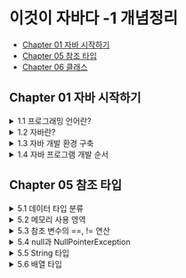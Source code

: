 # 이것이 자바다 -1 개념정리
 - [Chapter 01 자바 시작하기](#Chapter-01-자바-시작하기)
 - [Chapter 05 참조 타입](#Chapter-05-참조-타입)
 - [Chapter 06 클래스](#Chapter-06-클래스)

## Chapter 01 자바 시작하기

<details markdown="1">
<summary>1.1 프로그래밍 언어란?</summary>

- 컴퓨터가 이해하는 언어 ≠ 인간이 이해하는 언어 ( `서로 이해할 수 없다.` )
  > 둘 사이를 이어주는 다리 역할이 필요하다!  
  
---

- 프로그래밍 언어는 고급 언어와 저급 언어로 구분된다.
  - 고급 언어 : 컴퓨터와 대화할 수 있도록 만든 언어 중에서 사람이 쉽게 이해할 수 있는 언어
  
  > 컴퓨터가 바로 이해할 수 없어서 `컴파일(compile)` 과정을 통해 기계어로 변환한 후 컴퓨터가 사용한다.
  
  - 저급 언어 : 기계어에 가까운 언어  
  
  > 사람이 쉽게 이해할 수 없기 때문에 배우기 까다롭다.

---
- 일반적으로 프로그래밍 언어는 `C, C++, 자바(Java)`는 모두 고급 언어에 속한다.
- 이 언어들로 작성된 내용을 소스(source)라고 부르고, 이 소스는 컴파일러(compiler)라는 소프트웨어에 의해 기계어로 변환된 후 컴퓨터에서 실행할 수 있게 된다.

> 프로그램(program)이란 컴퓨터에서 특정 목적을 수행하기 위해 프로그래밍 언어로 작성된 소스를 기계어로 번역한 것을 말한다.
</details>

<details markdown="1">
<summary>1.2 자바란?</summary>

### 1.2.1 자바 소개  
- 1995년 썬 마이크로시스템즈(Sun Microsystems)에서 자바(Java)언어를 발표.
- 가전 제품에서 사용될 목적으로 고안된 오크(oak) 언어에서 시작.
- 1999년부터 단 한 번의 작성으로 모든 곳에서 실행 가능한 유일한 언어로 웹 어플리케이션 구축용 언어로 급부상.
---  
### 1.2.2 자바의 특징
**1. 이식성이 높은 언어**
> 이식성 : 서로 다른 실행 환경을 가진 시스템 간에 프로그램을 옮겨 실행할 수 있는 것
  
- 자바 언어로 개발된 프로그램은 소스 파일을 다시 수정하지 않아도, `자바 실행 환경(JRE : Java Runtime Environment)`이 설치되어 있는 모든 운영체제에서 실행 가능하다.  

**2. 객체 지향 언어**  
- 프로그램을 개발하는 기법으로 부품에 해당하는 객체들을 먼저 만들고, 이것들을 하나씩 조립 및 연결해서 전체 프로그램을 완성하는 기법을 `객체 지향 프로그래밍(OOP : Object Oriented Programming)`이라고 하고, 이때 사용되는 언어를 객체 지향 언어라고 한다.
> 자바는 100% 객체 지향 언어이다(하지만 자바로 객체 지향 언어를 이용하지 않으면, 객체 지향 프로그램이 아니다).  

**3. 함수적 스타일 코딩을 지원**
- 자바는 함수적 프로그래밍을 위해 `람다식(Lanbda Expresstions)`을 자바 8부터 지원한다. 람다식을 사용하면 컬렉션의 요소를 필터링, 매핑, 집계 처리하는데 쉬워지고, 코드가 간결해진다.  

**4. 메모리를 자동으로 관리**
- 자바는 개발자가 직접 메모리에 접근할 수 없도록 설계되었으며, 메모리는 자바가 직접 관리한다. 객체 생성 시 자동적으로 메모리 영역을 찾아서 할당하고, 사용이 완료되면 `쓰레기 수집기(Garbage Collector)`를 실행시켜 자동적으로 사용하지 않는 객체를 제거시켜준다.

**5. 다양한 어플리케이션 개발 가능**
- 자바는 윈도우, 리눅스, 유닉스, 맥 등 다양한 운영체제에서 실행되는 프로그램을 개발할 수 있다.   

**6. 멀티 스레드(Mulit-Thread)를 쉽게 구현 가능**
- 하나의 프로그램이 동시에 여러 작업을 처리해야 할 경우와 대용량 작업을 빨리 처리하기 위해 서브 작업으로 분리해서 병렬 처리하려면 멀티 스레드 프로그래밍이 필요하다. 자바는 스레드 생성 및 제어와 관련된 라이브러리 API를 제공하고 있기 때문에 실행되는 운영체제에 상관없이 멀티 스레드를 쉽게 구현할 수 있다.   

**7. 동적 로딩(Dynamic Loading)을 지원**
- 어플리케이션이 실행될 때 모든 객체가 생성되지 않고, 객체가 필요한 시점에 클래스를 동적 로딩해서 객체를 생성한다.   

**8. 막강한 오픈소스 라이브러리**
- 자바는 오픈소스(Open Source) 언어이기 때문에 자바 프로그램에서 사용하는 라이브러리 또한 오픈소스가 넘쳐난다. 검증된 오픈소스 라이브러리를 사용하면 개발 기간을 단축하면서 안전성이 높은 어플리케이션을 쉽게 개발할 수 있다.   
---

### 1.2.3 자바 가상 기계(JVM)  
- 자바 프로그램은 완전한 기계어가 아닌, 중간 단계의 바이트 코드이기 때문에 이것을 해석하고 실행할 수 있는 가상의 운영체제가 필요하다. 이것이 `자바 가상 기계(JVM : Java Virtual Machine)이다.
- JVM은 실 운영체제를 대신해서 자바 프로그램을 실행하는 가상의 운영체제 역할을 한다.
  > 운영체제별로 프로그램을 실행하고 관리하는 방법이 다르기 때문에 운영체제별로 자바 프로그램을 별도로 개발하는 것보다 운영체제와 자바 프로그램을 중계하는 JVM을 두어 자바 프로그램이 여러 운영체제에서 동일한 실행 결과가 나오도록 설계한 것이다.

- 바이트 코드는 모든 JVM에서 동일한 실행 결과를 보장하지만, JVM은 운영체제에 종속적이다.(운영체제에 맞는 JVM이 설치되어야 한다)

<p align = "center"><img src = "https://user-images.githubusercontent.com/106001755/170177138-5bb2e637-7e55-4e64-955a-cb539bb80f32.png" width="300" height="400"></p>

<div align = "center">
JVM, 자바 프로그램의 실행 단계
</div>
</details>

<details markdown="1">
<summary>1.3 자바 개발 환경 구축</summary>
</details>

<details markdown="1">
<summary>1.4 자바 프로그램 개발 순서</summary>

### 1.4.1 소스 작성에서부터 실행까지  
자바 프로그램을 개발하려면 다음과 같은 순서로 진행해야 한다.

<p align = "center"><img src = "https://user-images.githubusercontent.com/106001755/170179296-7d3043be-cd8f-41e2-99f4-f42e8d0b7d51.png" width ="300" height="200"></p>

자바 프로그램을 개발하려면 우선 파일 확장명이 `.java`인 텍스트 파일을 생성하고 프로그램 소스를 작성한다. 이렇게 만들어진 파일을 `자바 소스 파일`이라고 한다. 작성 완료된 자바 소스 파일은 `컴파일러(javac.exe)`로 컴파일해야 한다. 컴파일이 성공되면 확장명이 `.class`인 `바이트 코드 파일`이 생성된다.

바이트 코드 파일은 완전한 기계어가 아니므로 단독으로 실행할 수 없고 JVM이 실행되어야 한다. JVM을 구동시키는 명령어는 `java.exe`이다.
> 주의할 점은 java.exe로 바이트 코드 파일을 실행할 때는 `.class` 확장명을 제외한 이름을 입력해야 한다.

java.exe 명령어가 실행되면 JVM은 바이트 코드 파일을 메모리로 로드하고, 최적의 기계어로 번역한다. 그리고 `main()` 메서드를 찾아 실행시킨다. 자바 소스 작성에서부터 실행까지의 과정을 도식화하면 다음과 같다.

<p align = "center"><img src = "https://user-images.githubusercontent.com/106001755/170181841-186f74c1-e0c4-4fdb-ab52-390a681191ea.png" width="550" height="200"></p>

### 1.4.2 프로그램 소스 분석
자바 실행 프로그램은 반드시 `클래스(class)` 블록과 `main() 메서드(method)` 블록으로 구성되어야 한다. 메서드 블록은 단독으로 작성될 수 없고 항상 클래스 블록 내부에서 작성되어야 한다.
- 클래스 : 필드 또는 메서드를 포함하는 블록
- 메서드 : 어떤 일을 처리하는 실행문들을 모아 놓은 블록

```java
public class Hello {
  public static void main(String[] args) {
   System.out.println("Hello, welcome to the java world!");
   }
  }
}
```

`Hello`가 클래스 이름이고, 그 다음에 있는 중괄호({)부터 그와 짝을 이루는 중괄호(})까지가 클래스 블록이다.

<p align = "center"><img src = "https://user-images.githubusercontent.com/106001755/170183347-22b6cb80-ef56-4160-b213-79a7f70ca2b9.png" width="500" height="150"></p>

- 클래스 이름은 소스 파일명과 대소문자가 일치해야 한다.
- 숫자로 시작할 수 없다.
- 공백을 포함해서는 안 된다.

메서드는 클래스처럼 이름과 블록을 가진다. `main`이 메서드 이름이고, 중괄호({)부터 그와 짝을 이루는 중괄호(})까지가 메서드 블록이다.

<p align = "center"><img src = "https://user-images.githubusercontent.com/106001755/170183958-493542d8-4cc0-4581-b77e-d7735c50440b.png" width="500" height="150"></p>

</details>


## Chapter 05 참조 타입
<details markdown="1">
<summary>5.1 데이터 타입 분류</summary>

- 자바의 데이터 타입에는 크게 기본타입(원시 타입 : primitive type)과 참조 타입(reference type)으로 분류된다. 
> 기본 타입이란 정수, 실수, 문자, 논리 리터럴을 저장하는 타입을 말한다. 
> 참조 타입이란 객체(object)의 번지를 참조하는 타입으로 배열, 열거, 클래스, 인터페이스 타입을 말한다.

- 기본 타입을 이용해서 선언된 변수는 실제 값을 변수 안에 저장하지만, 참조 타입을 이용해서 선언된 변수는 메모리의 번지를 값으로 갖는다.
> 번지를 통해 객체를 참조한다는 뜻에서 참조 타입이라고 부른다.

예를 들어 int와 double로 선언된 변수 age와 price가 있고, String 클래스로 선언된 name과 hobby가 다음과 같이 선언되어 있다고 가정해보자.

```java
// 기본 타입 변수
int age = 25;
double price = 100.5;

// 참조 타입 변수
String name = "신용권";
String hobby = "독서";
```

메모리상에서 이 변수들이 갖는 값을 그림으로 표현하면 다음과 같다. 
> 변수가 스택 영역에 생성되고 객체는 힙 영역에 생성된다는 것만 알아두자.

<p align = "center"><img src = "https://user-images.githubusercontent.com/106001755/170263212-44d7b4a6-60b6-4c92-a529-fb3811a66dd3.png" witdh="450" height="300"></p>

int와 double 변수인 age와 price는 직접 값을 저장하고 있지만, String 클래스 변수인 name과 hobby는 힙 영역의 String 객체 주소 값을 가지고 있다. 주소를 통해 객체를 참조한다는 뜻에서 String 클래스 변수를 참조 타입 변수라고 한다.

</details>

<details markdown="1">
<summary>5.2 메모리 사용 영역</summary>  
<p align = "center"><img src = "https://user-images.githubusercontent.com/106001755/170264902-569f3029-432e-45da-98c4-262ce21f41a8.png" width="350" height="400"></p>


### 5.2.1 메서드(Method) 영역
- 메서드 영역에는 코드에서 사용되는 클래스(~.class)들을 클래스 로더로 읽어 클래스별로 런타임 상수풀(runtime constant pool), 필드(field) 데이터,메서드(method) 데이터, 메서드 코드, 생성자(constructor) 코드 등을 분류해서 저장한다. 
- 메서드 영역은 JVM이 시작할 때 생성되고, 모든 스레드가 공유하는 영역이다.

1. 힙(Heap) 영역
- 객체와 배열이 생성되는 영역이다.
- 힙 영역에 생성된 객체와 배열은 JVM 스택 영역의 변수나 다른 객체의 필드에서 참조한다. 
- 참조하는 변수나 필드가 없다면 의미 없는 객체가 되기 때문에 이것을 쓰레기로 취급하고 JVM은 쓰레기 수집기(Garbage Collector)를 실행시켜 쓰레기 객체를 힙 영역에서 자동으로 제거한다.

2. JVM 스택(Stack) 영역
- 각 스레드마다 하나씩 존재하며 스레드가 시작될 때 할당된다.  
- 변수가 이 영역에 생성되는 시점은 초기화가 될 때, 즉 최초로 변수에 값이 저장될 때 기본 타입 변수와 참조 타입 변수가 추가(push)되거나 제거(pop)된다.  
- 변수는 선언된 블록 안에서만 존재하고 블록을 벗어나면 스택에서 제거된다.


</details>

<details markdown="1">
<summary>5.3 참조 변수의 ==, != 연산</summary>  

- 기본 타입 변수의 ==, != 연산은 변수의 값이 같은지, 아닌지 조사
- 참조 타입 변수의 ==, != 연산은 동일한 객체를 참조하는지, 다른 객체를 참조하는지 조사
> 참조 타입 변수의 값은 힙 영역의 객체 주소이므로 결국 **주소 값을 비교**하는 것이 된다.
> 동일한 주소 값을 갖고 있다는 것은 동일한 객체를 참조한다는 의미이다.
>>( == 의 결과 : True, !=의 결과 : False)

<p align = "center"><img src = "https://user-images.githubusercontent.com/106001755/170266646-6a5d6a9e-68d1-4851-b629-ecc7080635f8.png" width="450" height="300"></p>

상기 그림에서 `refVar1`과 `refVar2`는 서로 다른 객체를 참조하고 있으므로 == 및 != 연산의 결과는 다음과 같다.

```java
refVar1 == refVar2 // 결과 : false
refVar1 != refVar2 // 결과 : true
```

`refVar2`과 `refVar3`는 동일한 객체2를 참조하고 있으므로 == 및 != 연산의 결과는 다음과 같다.

```java
refVar2 == refVar3 // 결과 : true
refVar2 != refVar3 // 결과 : false
```

</details>

<details markdown="1">
<summary>5.4 null과 NullPointerException</summary>  

- 참조 타입 변수는 힙 영역의 객체를 참조하지 않는다는 뜻으로 `null(널)` 값을 가질 수 있다. null 값도 초기값으로 사용할 수 있기 때문에 null로 초기화된 참조 변수는 스택 영역에 생성된다.

<p align = "center"><img src = "https://user-images.githubusercontent.com/106001755/170267700-bf82ee0a-7676-4dc5-83fd-3b9b5cc3bc68.png" width="350" height="160"></p>

참조 타입 변수가 `null` 값을 가지는지 확인하려면 다음과 같이 ==, != 연산을 수행하면 된다. 상기 그림에서 reVar1은 힙 영역의 객체를 참조하므로 연산의 결과는 다음과 같다.

```java
refVar1 == null // 결과값 : false
refVar1 != null // 결과값 : true
```

refVar2는 null값을 가지므로 연산의 결과는 다음과 같다.

```java
refVar2 == null // 결과값 : true
refVar2 != null // 결과값 : false
```

- 자바는 프로그램 도중에 발생하는 오류를 `예외(Exception)`라고 부른다. 
- `NullPointerException` 예외는 참조 타입 변수를 잘못 사용하면 발생한다. 
- 참조 타입 변수가 null을 가지고 있을 경우, 참조 타입 변수는 사용할 수 없다.
> 참조 타입 변수를 사용하는 것은 곧 객체를 사용하는 것을 의미하는데, 참조할 객체가 없으므로 사용할 수 없는 것이다.

```java
int[] intArray = null;
intArray[0] = 10; // NullPointerException
```

상기 코드에서 `intArray`는 배열 타입 변수이므로 참조 타입 변수이다. 그래서 null로 초기화가 가능하다. 이 상태에서 `intArray[0]`에 10을 저장하려고 하면 NullPointerException이 발생한다. intArray 변수가 참조하는 배열 객체가 없기 때문이다. 다른 코드를 보자

```java
String str = null;
System.out.println("총 문자수: " + str.lenth()); // NullPointerException
```

String은 클래스 타입이므로 참조 타입이다. 따라서 str 변수도 null로 초기화가 가능하다. 이 상태에서 String 객체의 length()라는 메서드를 호출하면 NullPointException이 발생한다. str 변수가 참조하는 String 객체가 없기 때문이다.

</details>

<details markdown="1">
<summary>5.5 String 타입</summary>

자바는 문자열을 `String` 변수에 저장하기 때문에 다음과 같이 String 변수를 우선 선언해야 한다.

```java
String 변수;
```

String 변수에 문자열을 저장하려면 큰 따옴표로 감싼 문자열 리터럴을 대입하면 된다.

```java
변수 = "문자열";
```

변수 선언과 동시에 문자열을 저장할 수도 있다.

```java
String 변수 = "문자열";
```

다음은 두 개의 String 변수를 선언하고 문자열을 저장한다.

```java
String name;
name = "신용권";
String hobby = "자바";
```

<p align = "center"><img src = "https://user-images.githubusercontent.com/106001755/170269979-2ea5e0c9-51b2-4d1f-9605-a3f10b8e0b25.png" width="400" height="350"></p>

- 사실 문자열을 String 변수에 저장한다는 말은 틀린 표현이다.
- 문자열이 직접 변수에 저장되는 것이 아니라, 문자열은 String 객체로 생성되고 변수는 String 객체를 참조한다.
- 위 그림을 보면 name 변수와 hobby 변수는 스택 영역에 생성되고, 문자열 리터럴인 "신용권"과 "자바"는 힙 영역에 String 객체로 생성된다. 그리고 name 변수와 hobby 변수에는 String 객체의 주소 값이 저장된다.

자바는 문자열 리터럴이 동일하다면 String 객체를 공유하도록 되어 있다. 다음과 같이 name1과 name2 변수가 동일한 문자열 리터럴인 "신용권"을 참조할 경우 name1과 name2는 동일한 String 객체를 참조하게 된다.

```java
String name1 = "신용권";
String name2 = "신용권";
```

<p align = "center"><img src = "https://user-images.githubusercontent.com/106001755/170270608-a04feb77-1d69-403f-925b-6bfafb72cc08.png" width="300" height="200"></p>

일반적으로 변수에 문자열을 저장할 경우에는 문자열 리터럴을 사용하지만, `new` 연산자를 사용해서 직접 String 객체를 생성시킬 수도 있다. new 연산자는 힙 영역에 새로운 객체를 만들 때 사용하는 연산자로 `객체 생성 연산자`라고 한다.

```java
String name1 = new String("신용권");
String name2 = new String("신용권");
```

이 경우 name1과 name2는 서로 다른 String 객체를 참조한다.

<p align = "center"><img src = "https://user-images.githubusercontent.com/106001755/170271133-23654e4f-8d8e-48c1-916f-5f2b8827a636.png" width="400" height="350"></p>

문자열 리터럴로 생성하느냐 new 연산자로 생성하느냐에 따라 비교 연산자의 결과가 달라질 수 있다. 동일한 문자열 리터럴로 String 객체를 생성했을 경우 == 연산의 결과는 true가 나오지만, new 연산자로 String 객체를 생성했을 경우 == 연산의 결과는 false가 나온다. == 연산자는 변수에 저장된 객체 번지가 동일한지를 검사하기 때문이다.

```java
String name1 = "신민철";
String name2 = "신민철";
String name3 = new String("신민철");
```

name1과 name2는 동일한 문자열 리터럴로 생성된 객체를 참조하기 때문에 name1 == name2의 결과는 true가 나온다. 그러나 name3는 new 연산자로 String 객체를 별도로 생성했기 때문에 name1 == name3은 false가 나온다. 동일한 String 객체이건 다른 String 객체이건 상관없이 문자열만을 비교할 때에는 String 객체의 `equals()` 메서드를 사용해야 한다. equals() 메서드는 원본 문자열과 매개값으로 주어진 비교 문자열이 동일한지 비교한 후 true 또는 false를 리턴한다.

```java
boolean result = str1.equals(str2);
```

```java
public class StiringEqualsExample {
  public static void main(String[] args) {
    String strVar1 = "신민철";
    String strVar2 = "신민철";
    
    if(strVar1 == strVar2) {
      System.out.println("strVar1과 strVar2는 참조가 같음");
    } else {
      System.out.println("strVar1과 strVar2는 참조가 다름");
    }
    
    if(strVar1.equals(strVar2)) {
      System.out.println("strVar1과 strVar2는 문자열이 같음");
    }
    
    String strVar3 = new String("신민철");
    String strVar4 = new String("신민철");
    
    if(strVar3 == strVar4) {
      System.out.println("strVar3과 strVar4는 참조가 같음");
    } else {
      System.out.println("strVar3과 strVar4는 참조가 다름");
    }
    
    if(strVar3.equals(strVar4)) {
      System.out.println("strVar3과 strVar4는 문자열이 같음");
    }
  }
}
```

실행 결과
```java
strVar1과 strVar2는 참조가 같음
strVar1과 strVar2는 문자열이 같음
strVar3과 strVar4는 참조가 다름
strVar3과 strVar4는 문자열이 같음
```

String 변수는 참조 타입이므로 초기값으로 null을 대입할 수 있따. null은 String 변수가 참조하는 String 객체가 없다는 뜻이다.
```java
String hobby = null;
```
다음 코드처럼 hobby 변수가 String 객체를 참조하였으나, null을 대입함으로써 더 이상 String 객체를 참조하지 않도록 할 수도 있다.
```java
String hobby = "여행";
hobby = null;
```
</details>

<details markdown="1">
<summary>5.6 배열 타입</summary>

### 5.6.1 배열이란?  
- 같은 타입의 데이터를 연속된 공간에 나열시키고, 각 데이터에 인덱스(index)를 부여해 놓은 자료구조이다.

<p align = "center"><img src = "https://user-images.githubusercontent.com/106001755/170281779-1334d0c8-6a8a-4e54-86fc-ae3d473ab247.png" width = "900" height="350"></p>

이렇게 성적을 배열로 만들면 성적의 평균값은 배열의 인덱스를 통해 for문으로 쉽게 구할 수 있다.
```java
int sum = 0;
for(int i=0; i<30; i++) {
  sum += score[i];
}
int avg = sum / 30;
```
- 배열은 같은 타입의 데이터만 저장할 수 있다.
> int 배열은 int 값만 저장 가능하고, String 배열은 문자열만 저장 가능하다.

- 한 번 생성된 배열은 길이를 늘리거나 줄일 수 없다.
> 만약 길이를 변경해야 한다면 새로운 배열을 생성하고 기존 배열 항목을 새 배열로 복사해야 한다.

### 5.6.2 배열 선언   
배열을 사용하기 위해선 배열 변수를 선언해야 한다. 배열 변수 선언은 다음과 같이 두 가지 형태로 작성할 수 있다.  
```java
타입[ ] 변수;                 타입 변수[];
```

대괄호 []는 배열 변수를 선언하는 기호로 사용되는데, 타입 뒤에 붙을 수도 있고 변수 뒤에 붙을 수도 있다. 타입은 배열에 저장할 데이터의 타입을 말한다.  
```java
int[] intArray;              int inArray[];  
double[] doubleArray;        double doubleArray[]; 
String[] strArray;           String strArray[];
```

배열 참조는 참조 변수에 속한다. 배열도 객체이므로 힙 영역에 생성되고 배열 변수는 힙 영역의 배열 객체를 참조하게 된다. 참조할 배열 객체가 없다면 배열 변수는 null 값으로 초기화될 수 있다.
```java
타입[] 변수 = null;
```
만약 배열 변수가 null 값을 가진 상태에서 변수[인덱스]로 값을 읽거나 저장하게 되면 NullPointException이 발생한다. 배열 변수는 배열을 생성하고 참조하는 상태에서 값을 저장하고나 읽어야 한다.

### 5.6.3 값 목록으로 배열 생성

배열 항목에 저장될 값의 목록이 있다면, 다음과 같이 간단하게 배열 객체를 만들 수 있다.
```java
데이터타입[] 변수 = { 값0, 값1, 값2, 값3, ... };
```
- 변수 선언과 동시에 값 목록 대입
<p align = "center"><img src = "https://user-images.githubusercontent.com/106001755/170288746-89cb8dc0-6bb1-4b5f-b2cb-754641c8bee2.png" width="500" height="150"></p>

- 변수 선언 후 값 목록 대입
```java
데이터타입[] 변수;
변수 = new 타입[] { 값0, 값1, 값2, 값3, ... };
```

중괄호 {}는 주어진 값들을 항목으로 가지는 배열 객체를 힙에 생성하고, 배열 객체의 번지를 리턴한다. 배열 변수는 리턴된 번지를 저장함으로써 참조가 이루어진다. 

[ ArrayCreateByValueListExample1.java ] 값 목록으로 배열 생성
```java
public class ArrayCreateByValueListExample1 {
  public static void main(String[] args) {
    int[] scores = { 83, 90, 87 };
    
    System.out.println("scores[0] : " + scores[0]);
    System.out.println("scores[1] : " + scores[1]);
    System.out.println("scores[2] : " + scores[2]);
    
    int sum = 0;
    for(int i = 0; i<3; i++) {
      sum += scores[i];
    }
    System.out.println("총합 : " + sum);
    double avg = (double) sum / 3;
    System.out.println("평균 : " + avg);
  }
}
```
값의 목록으로 배열 객체를 생성할 때 배열 변수를 이미 선언한 후에 다른 실행 문에서 중괄호를 사용한 배열 생성은 허용되지 않는다.
```java
타입[] 변수;
변수 = { 값0, 값1, 값2, 값3, ... }; // 컴파일 에러
```
배열 변수를 미리 선언한 후, 값 목록들이 나중에 결정되는 상황이라면 다음과 같이 `new 연산자`를 사용해서 값 목록을 지정해주면 된다. new 연산자 바로 뒤에는 배열 변수 선언에서 사용한 "타입[]"를 붙여주고 중괄호 {}에는 값들을 나열해주면 된다.
```java
변수 = new 타입[] { 값0, 값1, 값2, 값3, ... };
```
예를 들어 배열 names를 다음과 같이 생성할 수 있다.
```java
String[] names = null;
names = new String[] { "신용권", "홍길동", "김자바"};
```
메서드의 매개값이 배열일 경우에도 마찬가지이다. 아래와 같이 매개 변수로 int[] 배열이 선언된 add() 메서드가 있을 경우, 값 목록으로 배열을 생성함과 동시에 add() 메서드의 매개값으로 사용하고자 할 때는 반드시 new 연산자를 사용해야 한다.
```java
int add(int[] scores) {...}
----------------------------------
int result = add( {95, 85, 90} ); // 컴파일 에러
int result = add( new int[] {95, 85, 90} );
```
[ ArrayCreateByValueListExample2.java ] 값의 리스트로 배열 생성
```java
public class ArrayCreateByValueListExample2 {
  public static void main(String[] args) {
    int[] scores;
    scroes = new int[] { 83, 90, 87 };
    int sum1 = 0;
    for(int i=0; i<3; i++) {
      sum1 += scores[i];
    }
    System.out.println("총합 : " + sum1);
    
    int sum2 = add( new int[] {83, 90, 87} );
    System.out.println("총합 : " + sum2);
    System.out.println();
  }
  
  public static int add(int[] scores) {
    int sum = 0;
    for(int i=0; i<3; i++) {
      sum += scores[i];
    }
    return sum;
  }
}

}
```
실행 결과
```java
총합 : 260
총합 : 260
```







<details markdown="1">
<summary>6.10 인스턴스 멤버와 this</summary>
### 6.10.3 정적 초기화 블록
정적 필드는 다음과 같이 필드 선언과 동시에 초기값을 주는 것이 보통이다.

`static double pi = 3.14159;`

- **생성자에서 초기화 작업을 할 수 없다.** 생성자는 객체 생성 시에만 실행되기 때문이다.

- 자바는 정적 필드의 초기화 작업을 위해서 `정적 블록(static)`을 제공한다.

- **정적 블록은 클래스가 메모리로 로딩될 때 자동적으로 실행된다.(= 프로그램이 시작되자마자)** 정적 블록은 클래스 내부에 여러 개가 선언되어도 상관없다.
> 프로그램이 실행될 때 정적 블록은 자동적으로 실행된다.

- 클래스가 메모리로 로딩될 때 선언된 순서대로 실행된다.






```java
public static TelevisionExample {
  public static void main(String args[]) {
    System.out.println(Television.info);
    }
  }
}

public class Television {
  static String company = "Samsung";
  static String model = "LCD";
  static String info;
  
  static {
    info = company + "-" + model;
  }
}
```

### 6.10.4 정적 메서드와 블록 선언 시 주의할 점
- 정적 메서드와 정적 블록을 선언할 때 주의할 점은 객체가 없어도 실행된다는 특징 때문에, 이들 내부에 인스턴스 메서드를 사용할 수 없다.
- 객체 자신의 참조인 `this` 키워드도 사용이 불가능하다.
> static은 static 끼리 논다.

### 6.10.5 싱글톤(Singleton)
- 하나의 어플리케이션 내에서 단 하나만 생성되는 객체(뒤로 미룸!)

## 6.11 final 필드와 상수
### 6.11.1 final 필드
- 최종적인 값을 가지고 있는 필드 = 값을 변경할 수 없는 필드

<p align = "center"><img src = "https://user-images.githubusercontent.com/106001755/170189712-2f56e51c-f70c-4fac-82bd-8185d925aa5e.png" width="300" height="450"></p>

final 필드의 초기값을 줄 수 있는 방법은 두 가지 밖에 없다.

1. 필드 선언 시에 주는 방법

2. 생성자에서 주는 방법


[ Person.java ] final 필드 선언과 초기화
```java
public class Person {
  final String nation = "Korea";  // 생성자 초기화를 해줘야 한다.
  final Stirng ssn;
  String name;
  
  public Person(Stirng ssn, String name) {
    this.ssn = ssn;
    this.name = name;
  }
}
```

[ PersonExample.java ] 필드 테스트
```java
public class PersonExample {
  public static void main(String[] args) {
    Person p1 = new Person("123456-1234567", "계백");
    
    System.out.println(p1.nation);
    System.out.println(p1.ssn);
    System.out.println(p1.name);
    
    //p1.nation = "usa";
    //p1.ssn = "654321-7654321";
    p1.name = "을지문덕";
  }
}
```

출력 결과
```java
Korea
123456-1234567
계백
```

### 6.11.2 상수(static final)
일반적으로 불변의 값을 상수라고 부른다. final 필드는 한 번 초기화되면 수정할 수 없는 필드라고 했다. 그렇다면 final 필드를 상수라고 불러도 되지 않을까? 하지만 final 필드를 상수라고 부르진 않는다. 불변의 값은 객체마다 저장할 필요가 없는 공용성을 띄고 있으며, 여러 가지 값으로 초기화될 수 없기 때문이다. final 필드는 객체마다 저장되고, 생성자의 매개값을 통해서 여러 가지 값을 가질 수 있기 때문에 상수가 될 수 없다.

pi = 3.141592... // 변하지 않는 값(상수)  
누군가 pi가 몇이냐 했을 때 "3"이라 하면 변한 것이다.

```java
Person p1 = new Person("3.14", "PI1");
Person p2 = new Person("3", "PI2");

p1.printPi();
p2.printPi();
```

상수는 static이면서 final이어야 한다. static final 필드는 객체마다 저장되지 않고, 클래스에만 포함된다. 그리고 한 번 초기값이 저장되면 변경할 수 없다.

그냥 final은 상수가 아니고, static final ~ 하면 상수가 된다.(static은 하나밖에 없기 때문)

클래스 변수(필드)는 클래스당 하나만 가지고 있다.(클래스 안에서 하나씩 가지고 있다는 뜻)


### 6.12 패키지
넘어감!(자연스럽게 배우는 내용이라서...)

### 6.13 접근 제한자
public, protected, 생략("default"라고 부른다), private

접근 지정자의 목적
- 클래스나 일부 멤버를 **공개하지 않고** 다른 클래스에서 **접근하지 못하도록** 막음(**information hiding**)
- 최소한의 기능만 사용할 수 있도록 허용

```java
class A {      // 이렇게 감싸놓은 것이 캡슐화(관련된 정보를 하나로 묶어 놓는 것)


}
```

- 각 접근 제한자에 따른 클래스나 멤버의 공개 범위
 - private : 나 이외에는 허용 불가
 - 생략(default) : 같은 패키지의 클래스에만 허용
 - protected : 동일패키지의? 와? 자식클래스에만 허용
 - public : 다 허용
















</details>
